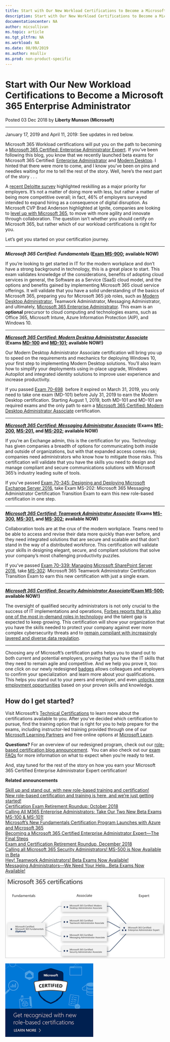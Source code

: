 ```yaml
---
title: Start with Our New Workload Certifications to Become a Microsoft 365 Enterprise Administrator | Microsoft Docs
description: Start with Our New Workload Certifications to Become a Microsoft 365 Enterprise Administrator 
documentationcenter: NA 
author: micsullivan
ms.topic: article
ms.tgt_pltfrm: NA
ms.workload: NA
ms.date: 08/09/2019
ms.author: msulliv
ms.prod: non-product-specific
---
```

# Start with Our New Workload Certifications to Become a Microsoft 365 Enterprise Administrator

Posted 03 Dec 2018 by **Liberty Munson (Microsoft)**

___

January 17, 2019 and April 11, 2019: See updates in red below.

Microsoft 365 Workload certifications will put you on the path to becoming a [Microsoft 365 Certified: Enterprise Administrator Expert](https://www.microsoft.com/learning/m365-enterprise-administrator.aspx). If you’ve been following this blog, you know that we recently launched beta exams for Microsoft 365 Certified: [Enterprise Administrator](https://www.microsoft.com/en-us/learning/community-blog-post.aspx?BlogId=8&Id=375171) and [Modern Desktop](https://www.microsoft.com/en-us/learning/community-blog-post.aspx?BlogId=8&Id=375176). I hinted that there were more to come, and I know you’ve been on pins and needles waiting for me to tell the rest of the story. Well, here’s the next part of the story . . .

A [recent Deloitte survey](https://www2.deloitte.com/us/en/pages/deloitte-private/articles/technology-trends-middle-market-companies-survey.html) highlighted reskilling as a major priority for employers. It’s not a matter of doing more with less, but rather a matter of being more competitive overall; in fact, 46% of employers surveyed intended to expand hiring as a consequence of digital disruption. As Microsoft CVP Brad Anderson highlighted at Ignite, companies are looking to [level up with Microsoft 365](https://www.microsoft.com/en-us/microsoft-365/blog/2018/09/28/why-and-how-you-simplify-it-with-microsoft-365/), to move with more agility and innovate through collaboration. The question isn’t whether you should certify on Microsoft 365, but rather which of our workload certifications is right for you.

Let’s get you started on your certification journey.

___

***Microsoft 365 Certified: Fundamentals* ([Exam MS-900](https://www.microsoft.com/learning/exam-MS-900.aspx); available NOW)**

If you’re looking to get started in IT for the modern workplace and don’t have a strong background in technology, this is a great place to start. This exam validates knowledge of the considerations, benefits of adopting cloud services in general, the Software as a Service (SaaS) cloud model, and the options and benefits gained by implementing Microsoft 365 cloud service offerings. It will validate that you have a solid understanding of the basics of Microsoft 365, preparing you for Microsoft 365 job roles, such as [Modern Desktop Administrator,](https://www.microsoft.com/learning/modern-desktop.aspx) Teamwork Administrator, Messaging Administrator, and ultimately, [Microsoft 365 Enterprise Administrator](https://www.microsoft.com/learning/m365-enterprise-administrator.aspx). This exam is an **optional** precursor to cloud computing and technologies exams, such as Office 365, Microsoft Intune, Azure Information Protection (AIP), and Windows 10.

___

***[Microsoft 365 Certified: Modern Desktop Administrator Associate](https://www.microsoft.com/learning/modern-desktop.aspx)* (Exams [MD-100](https://www.microsoft.com/learning/exam-MD-100.aspx) and [MD-101](https://www.microsoft.com/learning/exam-MD-101.aspx); available NOW!)**

Our Modern Desktop Administrator Associate certification will bring you up to speed on the requirements and mechanics for deploying Windows 10, your first step to implementing Modern Desktop solutions. You’ll also learn how to simplify your deployments using in-place upgrade, Windows Autopilot and integrated identity solutions to improve user experience and increase productivity.

If you passed [Exam 70-698](https://www.microsoft.com/learning/exam-70-698.aspx)  before it expired on March 31, 2019, you only need to take one exam (MD-101) before July 31, 2019 to earn the Modern Desktop certification. Starting August 1, 2019, both MD-101 and MD-101 are required exams and the only path to earn a [Microsoft 365 Certified: Modern Desktop Administrator Associate](https://www.microsoft.com/learning/modern-desktop.aspx) certification.

___

***[Microsoft 365 Certified: Messaging Administrator Associate](https://www.microsoft.com/learning/m365-messaging-administrator.aspx)* (Exams [MS-200](https://www.microsoft.com/learning/exam-MS-200.aspx), [MS-201](https://www.microsoft.com/learning/exam-MS-201.aspx), and [MS-202](https://www.microsoft.com/learning/exam-MS-202.aspx); available NOW)**

If you’re an Exchange admin, this is the certification for you. Technology has given companies a breadth of options for communicating both inside and outside of organizations, but with that expanded access comes risk; companies need administrators who know how to mitigate those risks. This certification will validate that you have the skills you need to design and manage compliant and secure communications solutions with Microsoft 365’s industry leading suite of tools.

If you’ve passed [Exam 70-345: Designing and Deploying Microsoft Exchange Server 2016](https://www.microsoft.com/learning/exam-70-345.aspx), take Exam MS-202: Microsoft 365 Messaging Administrator Certification Transition Exam to earn this new role-based certification in one step.

___

***[Microsoft 365 Certified: Teamwork Administrator Associate](https://www.microsoft.com/learning/m365-teamwork-administrator.aspx)* (Exams [MS-300](https://www.microsoft.com/learning/exam-MS-300.aspx), [MS-301](https://www.microsoft.com/learning/exam-MS-301.aspx), and [MS-302](https://www.microsoft.com/learning/exam-MS-302.aspx); available NOW)**

Collaboration tools are at the crux of the modern workplace. Teams need to be able to access and revise their data more quickly than ever before, and they need integrated solutions that are secure and scalable and that don’t stand in the way of a distributed workforce. This certification will validate your skills in designing elegant, secure, and compliant solutions that solve your company’s most challenging productivity puzzles.

If you’ve passed [Exam 70-339: Managing Microsoft SharePoint Server 2016](https://www.microsoft.com/learning/exam-70-339.aspx), take [MS-302](https://www.microsoft.com/learning/exam-MS-302.aspx): Microsoft 365 Teamwork Administrator Certification Transition Exam to earn this new certification with just a single exam.

___

***[Microsoft 365 Certified: Security Administrator Associate](https://www.microsoft.com/learning/m365-security-administrator.aspx)*([Exam MS-500](https://www.microsoft.com/learning/exam-MS-500.aspx); available NOW!)**

The oversight of qualified security administrators is not only crucial to the success of IT implementations and operations, [Forbes reports that it’s also one of the most in-demand roles in technology](https://www.forbes.com/sites/forbestechcouncil/2018/08/09/the-cybersecurity-talent-gap-is-an-industry-crisis/) and the talent gap is expected to keep growing. This certification will show your organization that you have the skills needed to protect your company against ever more complex cybersecurity threats and to [remain compliant with increasingly layered and diverse data regulation](https://www.microsoft.com/en-us/microsoft-365/blog/2018/09/25/start-using-microsoft-365-to-accelerate-modern-compliance/).


___

Choosing any of Microsoft’s certification paths helps you to stand out to both current and potential employers, proving that you have the IT skills that they need to remain agile and competitive. And we help you prove it, too: one click on our newly redesigned [badges](https://www.microsoft.com/learning/badges.aspx) allows colleagues and employers to confirm your specialization  and learn more about your qualifications. This helps you stand out to your peers and employer, and even [unlocks new employment opportunities](https://www.microsoft.com/en-us/learning/community-blog-post.aspx?BlogId=8&Id=375167) based on your proven skills and knowledge.

## How do I get started?

Visit Microsoft’s [Technical Certifications](https://www.microsoft.com/learning/browse-new-certification.aspx) to learn more about the certifications available to you. After you’ve decided which certification to pursue, find the training option that is right for you to help prepare for the exams, including instructor-led training provided through one of our [Microsoft Learning Partners](https://www.microsoft.com/learning/partners.aspx) and free online options at [Microsoft Learn](https://docs.microsoft.com/learn/).

**Questions?** For an overview of our redesigned program, check out our [role-based certification blog announcement](https://www.microsoft.com/en-us/learning/community-blog-post.aspx?BlogId=8&Id=375161).  You can also check out our [exam FAQs](https://www.microsoft.com/learning/certification-exam-policies.aspx) for more information on what to expect when you’re ready to test.

And, stay tuned for the rest of the story on how you earn your Microsoft 365 Certified Enterprise Administrator Expert certification!

**Related announcements**

[Skill up and stand out, with new role-based training and certification!](https://www.microsoft.com/en-us/learning/community-blog-post.aspx?BlogId=8&Id=375161)   
[New role-based certification and training is here, and we’re just getting started!](https://www.microsoft.com/en-us/learning/community-blog-post.aspx?BlogId=8&Id=375159)   
[Certification Exam Retirement Roundup: October 2018](https://www.microsoft.com/en-us/learning/community-blog-post.aspx?BlogId=8&Id=375158)   
[Calling All M365 Enterprise Administrators: Take Our Two New Beta Exams MS-100 & MS-101!](https://www.microsoft.com/en-us/learning/community-blog-post.aspx?BlogId=8&Id=375171)   
[Microsoft’s New Fundamentals Certification Program Launches with Azure and Microsoft 365](https://www.microsoft.com/en-us/learning/community-blog-post.aspx?BlogId=8&Id=375177)  
[Becoming a Microsoft 365 Certified Enterprise Administrator Expert—The Final Steps  
](https://www.microsoft.com/en-us/learning/community-blog-post.aspx?BlogId=8&Id=375182)[](https://www.microsoft.com/en-us/learning/community-blog-post.aspx?BlogId=8&Id=375179)[Exam and Certification Retirement Roundup, December 2018  
](https://www.microsoft.com/en-us/learning/community-blog-post.aspx?BlogId=8&Id=375189)[Calling all Microsoft 365 Security Administrators! MS-500 is Now Available in Beta](https://www.microsoft.com/en-us/learning/community-blog-post.aspx?BlogId=8&Id=375191)  
[Hey! Teamwork Administrators! Beta Exams Now Available!  
](https://www.microsoft.com/en-us/learning/community-blog-post.aspx?BlogId=8&Id=375195)[Messaging Administrators—We Need Your Help…Beta Exams Now Available!](https://www.microsoft.com/en-us/learning/community-blog-post.aspx?BlogId=8&Id=375196)<u>  
</u>

[![Microsoft 365 Certifications](images/m365-certs-from-v13-tisha-deck.jpg)](images/m365-certs-from-v13-tisha-deck.jpg)

[![Build career advancing skills](images/microsoft-certified-banner.png)](https://www.microsoft.com/learning/azure-training-certification.aspx?WT.icid=mva_bnr_lexawareness_usen_asi_rightrail_oct2017)